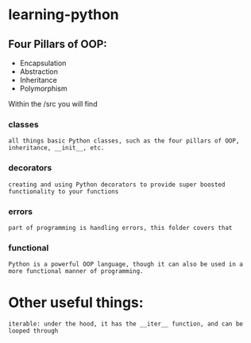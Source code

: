 # learning-python

## Four Pillars of OOP:

- Encapsulation
- Abstraction
- Inheritance
- Polymorphism

Within the /src you will find

### classes

    all things basic Python classes, such as the four pillars of OOP, inheritance, __init__, etc.

### decorators

    creating and using Python decorators to provide super boosted functionality to your functions

### errors

    part of programming is handling errors, this folder covers that

### functional

    Python is a powerful OOP language, though it can also be used in a more functional manner of programming.

# Other useful things:

    iterable: under the hood, it has the __iter__ function, and can be looped through
